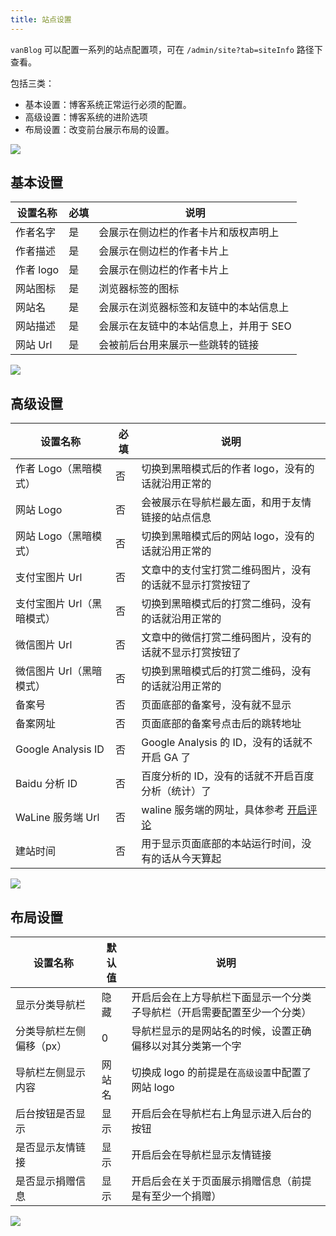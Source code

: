 ```yaml
---
title: 站点设置
---
```


`vanBlog` 可以配置一系列的站点配置项，可在 `/admin/site?tab=siteInfo` 路径下查看。

包括三类：

- 基本设置：博客系统正常运行必须的配置。
- 高级设置：博客系统的进阶选项
- 布局设置：改变前台展示布局的设置。

![](https://pic.mereith.com/img/c472c29fb480ebcd123b883199f34aab.clipboard-2022-08-15.png)

## 基本设置

| 设置名称  | 必填 | 说明                                   |
| --------- | ---- | -------------------------------------- |
| 作者名字  | 是   | 会展示在侧边栏的作者卡片和版权声明上   |
| 作者描述  | 是   | 会展示在侧边栏的作者卡片上             |
| 作者 logo | 是   | 会展示在侧边栏的作者卡片上             |
| 网站图标  | 是   | 浏览器标签的图标                       |
| 网站名    | 是   | 会展示在浏览器标签和友链中的本站信息上 |
| 网站描述  | 是   | 会展示在友链中的本站信息上，并用于 SEO |
| 网站 Url  | 是   | 会被前后台用来展示一些跳转的链接       |

![](https://pic.mereith.com/img/2c4254e19beaad471b275e897ff54fbe.clipboard-2022-08-15.png)

## 高级设置

| 设置名称                   | 必填 | 说明                                                          |
| -------------------------- | ---- | ------------------------------------------------------------- |
| 作者 Logo（黑暗模式）      | 否   | 切换到黑暗模式后的作者 logo，没有的话就沿用正常的             |
| 网站 Logo                  | 否   | 会被展示在导航栏最左面，和用于友情链接的站点信息              |
| 网站 Logo（黑暗模式）      | 否   | 切换到黑暗模式后的网站 logo，没有的话就沿用正常的             |
| 支付宝图片 Url             | 否   | 文章中的支付宝打赏二维码图片，没有的话就不显示打赏按钮了      |
| 支付宝图片 Url（黑暗模式） | 否   | 切换到黑暗模式后的打赏二维码，没有的话就沿用正常的            |
| 微信图片 Url               | 否   | 文章中的微信打赏二维码图片，没有的话就不显示打赏按钮了        |
| 微信图片 Url（黑暗模式）   | 否   | 切换到黑暗模式后的打赏二维码，没有的话就沿用正常的            |
| 备案号                     | 否   | 页面底部的备案号，没有就不显示                                |
| 备案网址                   | 否   | 页面底部的备案号点击后的跳转地址                              |
| Google Analysis ID         | 否   | Google Analysis 的 ID，没有的话就不开启 GA 了                 |
| Baidu 分析 ID              | 否   | 百度分析的 ID，没有的话就不开启百度分析（统计）了             |
| WaLine 服务端 Url          | 否   | waline 服务端的网址，具体参考 [开启评论](/feature/basic/comment.md) |
| 建站时间                   | 否   | 用于显示页面底部的本站运行时间，没有的话从今天算起            |

![](https://pic.mereith.com/img/cf276f8eec35c11300a64e4dbd1b7efd.clipboard-2022-08-15.png)

## 布局设置

| 设置名称                 | 默认值 | 说明                                                                     |
| ------------------------ | ------ | ------------------------------------------------------------------------ |
| 显示分类导航栏           | 隐藏   | 开启后会在上方导航栏下面显示一个分类子导航栏（开启需要配置至少一个分类） |
| 分类导航栏左侧偏移（px） | 0      | 导航栏显示的是网站名的时候，设置正确偏移以对其分类第一个字               |
| 导航栏左侧显示内容       | 网站名 | 切换成 logo 的前提是在`高级设置`中配置了网站 logo                        |
| 后台按钮是否显示         | 显示   | 开启后会在导航栏右上角显示进入后台的按钮                                 |
| 是否显示友情链接         | 显示   | 开启后会在导航栏显示友情链接                                             |
| 是否显示捐赠信息         | 显示   | 开启后会在关于页面展示捐赠信息（前提是有至少一个捐赠）                   |

![](https://pic.mereith.com/img/abb9afde6ccf1ee82cfe41e083df4daf.clipboard-2022-08-15.png)
